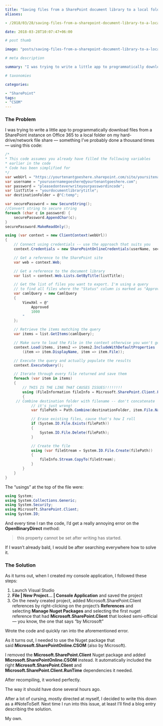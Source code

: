 ```yaml
---
title: "Saving files from a SharePoint document library to a local folder using CSOM"
aliases:

- /2018/03/28/saving-files-from-a-sharepoint-document-library-to-a-local-folder-using-csom

date: 2018-03-28T10:07:47+06:00

# post thumb

image: "posts/saving-files-from-a-sharepoint-document-library-to-a-local-folder-using-csom/featured-image.webp"

# meta description

summary: "I was trying to write a little app to programmatically download files from a SharePoint instance on Office 365 to a local folder on my hard-drive/network file share — something I’ve probably done a thousand times"

# taxonomies

categories:

- "SharePoint"
tags:
- "CSOM"
---
```

### The Problem

I was trying to write a little app to programmatically download files from a SharePoint instance on Office 365 to a local folder on my hard-drive/network file share — something I’ve probably done a thousand times — using this code:

```csharp
/*
* This code assumes you already have filled the following variables
* earlier in the code
* Code has been simplified for 
*/
var webUrl = "https://yourtenantgoeshere.sharepoint.com/site/yoursitename";
var username = "yourusernamegoeshere@yourtenantgoeshere.com";
var password = "pleasedonteverwriteyourpasswordincode";
var listTitle = "yourdocumentlibrarytitle";
var destinationFolder = @"C:temp";

var securePassword = new SecureString();
//Convert string to secure string
foreach (char c in password) {
    securePassword.AppendChar(c);
}
securePassword.MakeReadOnly();

using (var context = new ClientContext(webUrl))
{
    // Connect using credentials -- use the approach that suits you
    context.Credentials = new SharePointOnlineCredentials(userName, securePassword);

    // Get a reference to the SharePoint site
    var web = context.Web;

    // Get a reference to the document library
    var list = context.Web.Lists.GetByTitle(listTitle);

    // Get the list of files you want to export. I'm using a query
    // to find all files where the "Status" column is marked as "Approved"
    var camlQuery = new CamlQuery
    {
        ViewXml = @"
            Approved
            1000
        "
    };

    // Retrieve the items matching the query
    var items = list.GetItems(camlQuery);

    // Make sure to load the File in the context otherwise you won't go far
    context.Load(items, items2 => items2.IncludeWithDefaultProperties
        (item => item.DisplayName, item => item.File));

    // Execute the query and actually populate the results
    context.ExecuteQuery();

    // Iterate through every file returned and save them
    foreach (var item in items)
    {
        // THIS IS THE LINE THAT CAUSES ISSUES!!!!!!!!
        using (FileInformation fileInfo = Microsoft.SharePoint.Client.File.OpenBinaryDirect(context, item.File.ServerRelativeUrl))
        {
     // Combine destination folder with filename -- don't concatenate
            // it's just wrong!
            var filePath = Path.Combine(destinationFolder, item.File.Name);

            // Erase existing files, cause that's how I roll
            if (System.IO.File.Exists(filePath))
            {
                System.IO.File.Delete(filePath);
            }

            // Create the file
            using (var fileStream = System.IO.File.Create(filePath))
            {
                fileInfo.Stream.CopyTo(fileStream);
            }
        }
    }
}
```

The “usings” at the top of the file were:

```csharp
using System;
using System.Collections.Generic;
using System.Security;
using Microsoft.SharePoint.Client;
using System.IO;
```

And every time I ran the code, I’d get a really annoying error on the **OpenBinaryDirect** method:

> this property cannot be set after writing has started.

If I wasn’t already bald, I would be after searching everywhere how to solve it.

### The Solution

As it turns out, when I created my console application, I followed these steps:

1. Launch Visual Studio
2. **File | New Project… | Console Application** and saved the project
3. On the newly created project, added Microsoft.SharePoint.Client references by right-clicking on the project’s **References** and selecting **Manage Nuget Packages** and selecting the first nuget reference that had **Microsoft.SharePoint.Client** that looked semi-official — you know, the one that says “by Microsoft”

Wrote the code and quickly ran into the aforementioned error.

As it turns out, I needed to use the Nuget package that said **Microsoft.SharePointOnline.CSOM** (also by Microsoft).

I removed the **Microsoft.SharePoint.Client** Nuget package and added **Microsoft.SharePointOnline.CSOM** instead. It automatically included the right **Microsoft.SharePoint.Client** and **Microsoft.SharePoint.Client.RunTime** dependencies it needed.

After recompiling, it worked perfectly.

The way it should have done several hours ago.

After a lot of cursing, mostly directed at myself, I decided to write this down as a #NoteToSelf. Next time I run into this issue, at least I’ll find a blog entry describing the solution.

My own.
